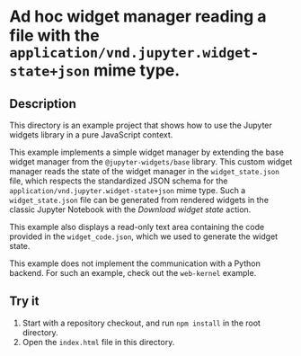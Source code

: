 # Ad hoc widget manager reading a file with the `application/vnd.jupyter.widget-state+json` mime type.

## Description

This directory is an example project that shows how to use the
Jupyter widgets library in a pure JavaScript context.

This example implements a simple widget manager
by extending the base widget manager from the `@jupyter-widgets/base` library. This custom widget manager reads the state of the widget manager in the
`widget_state.json` file, which respects the standardized JSON schema for the
`application/vnd.jupyter.widget-state+json` mime type. Such a `widget_state.json` file can be generated from rendered widgets in the
classic Jupyter Notebook with the *Download widget state* action.

This example also displays a read-only text area containing the code
provided in the `widget_code.json`, which we used to generate the widget state.

This example does not implement the communication with a Python backend. For
such an example, check out the `web-kernel` example.

## Try it

1. Start with a repository checkout, and run `npm install` in the root directory.
2. Open the `index.html` file in this directory.
